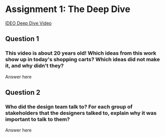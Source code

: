 # Assignment 1: The Deep Dive

[IDEO Deep Dive Video](https://www.youtube.com/watch?v=2Dtrkrz0yoU)

## Question 1

### This video is about 20 years old! Which ideas from this work show up in today's shopping carts? Which ideas did not make it, and why didn't they?

Answer here

## Question 2

### Who did the design team talk to? For each group of stakeholders that the designers talked to, explain why it was important to talk to them?

Answer here
